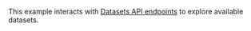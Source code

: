 This example interacts with [Datasets API endpoints](https://api.semanticscholar.org/api-docs/datasets)
to explore available datasets.
